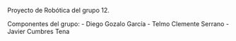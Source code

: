 Proyecto de Robótica del grupo 12.

Componentes del grupo:
	- Diego Gozalo García
	- Telmo Clemente Serrano
	- Javier Cumbres Tena
